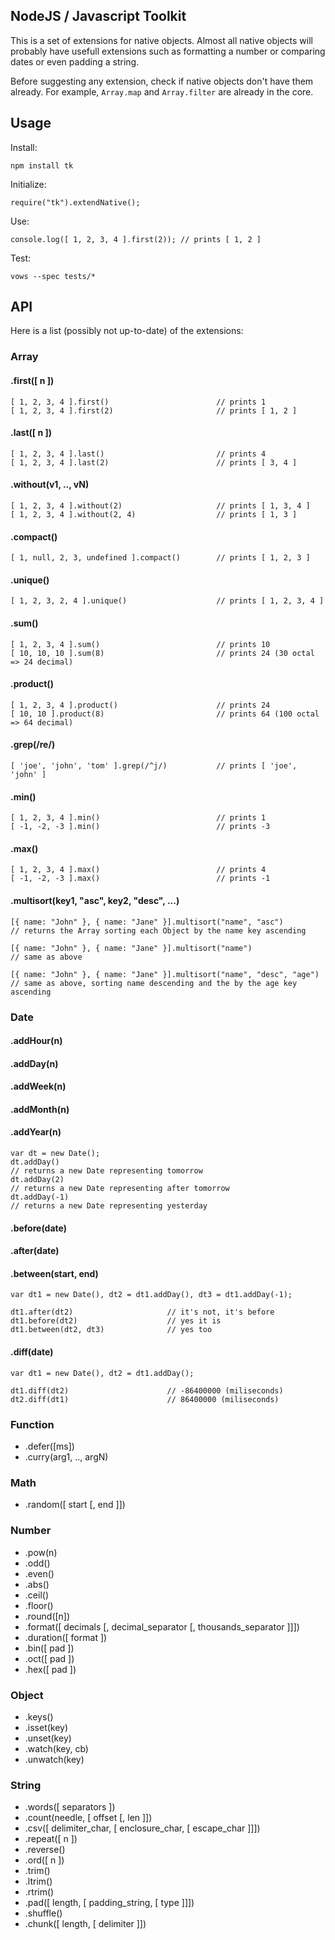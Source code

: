 ## NodeJS / Javascript Toolkit

This is a set of extensions for native objects. Almost all native objects will probably have usefull
extensions such as formatting a number or comparing dates or even padding a string.

Before suggesting any extension, check if native objects don't have them already. For example,
`Array.map` and `Array.filter` are already in the core.

## Usage

Install:

    npm install tk

Initialize:

    require("tk").extendNative();

Use:

    console.log([ 1, 2, 3, 4 ].first(2)); // prints [ 1, 2 ]

Test:

    vows --spec tests/*

## API

Here is a list (possibly not up-to-date) of the extensions:

### Array

#### .first([ n ])

    [ 1, 2, 3, 4 ].first()                        // prints 1
    [ 1, 2, 3, 4 ].first(2)                       // prints [ 1, 2 ]
  
#### .last([ n ])

    [ 1, 2, 3, 4 ].last()                         // prints 4
    [ 1, 2, 3, 4 ].last(2)                        // prints [ 3, 4 ]

#### .without(v1, .., vN)

    [ 1, 2, 3, 4 ].without(2)                     // prints [ 1, 3, 4 ]
    [ 1, 2, 3, 4 ].without(2, 4)                  // prints [ 1, 3 ]

#### .compact()

    [ 1, null, 2, 3, undefined ].compact()        // prints [ 1, 2, 3 ]

#### .unique()

    [ 1, 2, 3, 2, 4 ].unique()                    // prints [ 1, 2, 3, 4 ]

#### .sum()

    [ 1, 2, 3, 4 ].sum()                          // prints 10
    [ 10, 10, 10 ].sum(8)                         // prints 24 (30 octal => 24 decimal)

#### .product()

    [ 1, 2, 3, 4 ].product()                      // prints 24
    [ 10, 10 ].product(8)                         // prints 64 (100 octal => 64 decimal)

#### .grep(/re/)

    [ 'joe', 'john', 'tom' ].grep(/^j/)           // prints [ 'joe', 'john' ]

#### .min()

    [ 1, 2, 3, 4 ].min()                          // prints 1
    [ -1, -2, -3 ].min()                          // prints -3

#### .max()

    [ 1, 2, 3, 4 ].max()                          // prints 4
    [ -1, -2, -3 ].max()                          // prints -1

#### .multisort(key1, "asc", key2, "desc", ...)

    [{ name: "John" }, { name: "Jane" }].multisort("name", "asc")
    // returns the Array sorting each Object by the name key ascending
    
    [{ name: "John" }, { name: "Jane" }].multisort("name")
    // same as above
    
    [{ name: "John" }, { name: "Jane" }].multisort("name", "desc", "age")
    // same as above, sorting name descending and the by the age key ascending


### Date

#### .addHour(n)
#### .addDay(n)
#### .addWeek(n)
#### .addMonth(n)
#### .addYear(n)

    var dt = new Date();
    dt.addDay()
    // returns a new Date representing tomorrow
    dt.addDay(2)
    // returns a new Date representing after tomorrow
    dt.addDay(-1)
    // returns a new Date representing yesterday

#### .before(date)
#### .after(date)
#### .between(start, end)

    var dt1 = new Date(), dt2 = dt1.addDay(), dt3 = dt1.addDay(-1);

    dt1.after(dt2)                     // it's not, it's before
    dt1.before(dt2)                    // yes it is
    dt1.between(dt2, dt3)              // yes too
    
#### .diff(date)

    var dt1 = new Date(), dt2 = dt1.addDay();

    dt1.diff(dt2)                      // -86400000 (miliseconds)
    dt2.diff(dt1)                      // 86400000 (miliseconds)

### Function

- .defer([ms])
- .curry(arg1, .., argN)

### Math

- .random([ start [, end ]])

### Number

- .pow(n)
- .odd()
- .even()
- .abs()
- .ceil()
- .floor()
- .round([n])
- .format([ decimals [, decimal_separator [, thousands_separator ]]])
- .duration([ format ])
- .bin([ pad ])
- .oct([ pad ])
- .hex([ pad ])

### Object

- .keys()
- .isset(key)
- .unset(key)
- .watch(key, cb)
- .unwatch(key)

### String

- .words([ separators ])
- .count(needle, [ offset [, len ]])
- .csv([ delimiter_char, [ enclosure_char, [ escape_char ]]])
- .repeat([ n ])
- .reverse()
- .ord([ n ])
- .trim()
- .ltrim()
- .rtrim()
- .pad([ length, [ padding_string, [ type ]]])
- .shuffle()
- .chunk([ length, [ delimiter ]])
